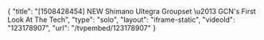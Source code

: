 {
    "title": "[1508428454] NEW Shimano Ultegra Groupset \u2013 GCN's First Look At The Tech",
    "type": "solo",
    "layout": "iframe-static",
    "videoId": "123178907",
    "url": "\/tvpembed\/123178907"
}